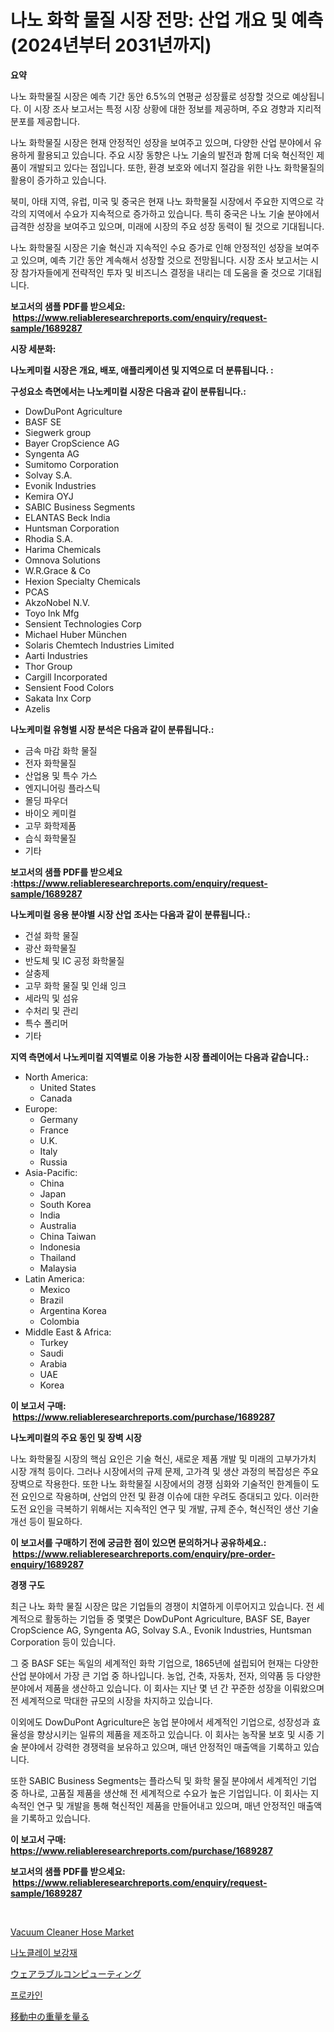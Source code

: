 <p><h1>나노 화학 물질 시장 전망: 산업 개요 및 예측 (2024년부터 2031년까지)</h1></p><p><strong>요약</strong></p>
<p><p>나노 화학물질 시장은 예측 기간 동안 6.5%의 연평균 성장률로 성장할 것으로 예상됩니다. 이 시장 조사 보고서는 특정 시장 상황에 대한 정보를 제공하며, 주요 경향과 지리적 분포를 제공합니다.</p><p>나노 화학물질 시장은 현재 안정적인 성장을 보여주고 있으며, 다양한 산업 분야에서 유용하게 활용되고 있습니다. 주요 시장 동향은 나노 기술의 발전과 함께 더욱 혁신적인 제품이 개발되고 있다는 점입니다. 또한, 환경 보호와 에너지 절감을 위한 나노 화학물질의 활용이 증가하고 있습니다.</p><p>북미, 아태 지역, 유럽, 미국 및 중국은 현재 나노 화학물질 시장에서 주요한 지역으로 각각의 지역에서 수요가 지속적으로 증가하고 있습니다. 특히 중국은 나노 기술 분야에서 급격한 성장을 보여주고 있으며, 미래에 시장의 주요 성장 동력이 될 것으로 기대됩니다.</p><p>나노 화학물질 시장은 기술 혁신과 지속적인 수요 증가로 인해 안정적인 성장을 보여주고 있으며, 예측 기간 동안 계속해서 성장할 것으로 전망됩니다. 시장 조사 보고서는 시장 참가자들에게 전략적인 투자 및 비즈니스 결정을 내리는 데 도움을 줄 것으로 기대됩니다.</p></p>
<p><strong>보고서의 샘플 PDF를 받으세요: &nbsp;<a href="https://www.reliableresearchreports.com/enquiry/request-sample/1689287">https://www.reliableresearchreports.com/enquiry/request-sample/1689287</a></strong></p>
<p><strong>시장 세분화:</strong></p>
<p><strong> 나노케미컬 시장은 개요, 배포, 애플리케이션 및 지역으로 더 분류됩니다. :</strong></p>
<p><strong>구성요소 측면에서는 나노케미컬 시장은 다음과 같이 분류됩니다.:</strong></p>
<p><ul><li>DowDuPont Agriculture</li><li>BASF SE</li><li>Siegwerk group</li><li>Bayer CropScience AG</li><li>Syngenta AG</li><li>Sumitomo Corporation</li><li>Solvay S.A.</li><li>Evonik Industries</li><li>Kemira OYJ</li><li>SABIC Business Segments</li><li>ELANTAS Beck India</li><li>Huntsman Corporation</li><li>Rhodia S.A.</li><li>Harima Chemicals</li><li>Omnova Solutions</li><li>W.R.Grace & Co</li><li>Hexion Specialty Chemicals</li><li>PCAS</li><li>AkzoNobel N.V.</li><li>Toyo Ink Mfg</li><li>Sensient Technologies Corp</li><li>Michael Huber München</li><li>Solaris Chemtech Industries Limited</li><li>Aarti Industries</li><li>Thor Group</li><li>Cargill Incorporated</li><li>Sensient Food Colors</li><li>Sakata Inx Corp</li><li>Azelis</li></ul></p>
<p><strong> 나노케미컬 유형별 시장 분석은 다음과 같이 분류됩니다.:</strong></p>
<p><ul><li>금속 마감 화학 물질</li><li>전자 화학물질</li><li>산업용 및 특수 가스</li><li>엔지니어링 플라스틱</li><li>몰딩 파우더</li><li>바이오 케미컬</li><li>고무 화학제품</li><li>습식 화학물질</li><li>기타</li></ul></p>
<p><strong>보고서의 샘플 PDF를 받으세요 :<a href="https://www.reliableresearchreports.com/enquiry/request-sample/1689287">https://www.reliableresearchreports.com/enquiry/request-sample/1689287</a></strong></p>
<p><strong> 나노케미컬 응용 분야별 시장 산업 조사는 다음과 같이 분류됩니다.:</strong></p>
<p><ul><li>건설 화학 물질</li><li>광산 화학물질</li><li>반도체 및 IC 공정 화학물질</li><li>살충제</li><li>고무 화학 물질 및 인쇄 잉크</li><li>세라믹 및 섬유</li><li>수처리 및 관리</li><li>특수 폴리머</li><li>기타</li></ul></p>
<p><strong>지역 측면에서 나노케미컬 지역별로 이용 가능한 시장 플레이어는 다음과 같습니다.:</strong></p>
<p><ul>
    <li>
        North America:
        <ul>
            <li>United States</li>
            <li>Canada</li>
        </ul>
    </li>
    <li>
        Europe:
        <ul>
            <li>Germany</li>
            <li>France</li>
            <li>U.K.</li>
            <li>Italy</li>
            <li>Russia</li>
        </ul>
    </li>
    <li>
        Asia-Pacific:
        <ul>
            <li>China</li>
            <li>Japan</li>
            <li>South Korea</li>
            <li>India</li>
            <li>Australia</li>
            <li>China Taiwan</li>
            <li>Indonesia</li>
            <li>Thailand</li>
            <li>Malaysia</li>
        </ul>
    </li>
    <li>
        Latin America:
        <ul>
            <li>Mexico</li>
            <li>Brazil</li>
            <li>Argentina Korea</li>
            <li>Colombia</li>
        </ul>
    </li>
    <li>
        Middle East & Africa:
        <ul>
            <li>Turkey</li>
            <li>Saudi</li>
            <li>Arabia</li>
            <li>UAE</li>
            <li>Korea</li>
        </ul>
    </li>
    </ul></p>
<p><strong>이 보고서 구매: &nbsp;<a href="https://www.reliableresearchreports.com/purchase/1689287">https://www.reliableresearchreports.com/purchase/1689287</a></strong></p>
<p><strong>나노케미컬의 주요 동인 및 장벽 시장</strong></p>
<p><p>나노 화학물질 시장의 핵심 요인은 기술 혁신, 새로운 제품 개발 및 미래의 고부가가치 시장 개척 등이다. 그러나 시장에서의 규제 문제, 고가격 및 생산 과정의 복잡성은 주요 장벽으로 작용한다. 또한 나노 화학물질 시장에서의 경쟁 심화와 기술적인 한계들이 도전 요인으로 작용하며, 산업의 안전 및 환경 이슈에 대한 우려도 증대되고 있다. 이러한 도전 요인을 극복하기 위해서는 지속적인 연구 및 개발, 규제 준수, 혁신적인 생산 기술 개선 등이 필요하다.</p></p>
<p><strong>이 보고서를 구매하기 전에 궁금한 점이 있으면 문의하거나 공유하세요.: &nbsp;<a href="https://www.reliableresearchreports.com/enquiry/pre-order-enquiry/1689287">https://www.reliableresearchreports.com/enquiry/pre-order-enquiry/1689287</a></strong></p>
<p><strong>경쟁 구도</strong></p>
<p><p>최근 나노 화학 물질 시장은 많은 기업들의 경쟁이 치열하게 이루어지고 있습니다. 전 세계적으로 활동하는 기업들 중 몇몇은 DowDuPont Agriculture, BASF SE, Bayer CropScience AG, Syngenta AG, Solvay S.A., Evonik Industries, Huntsman Corporation 등이 있습니다.</p><p>그 중 BASF SE는 독일의 세계적인 화학 기업으로, 1865년에 설립되어 현재는 다양한 산업 분야에서 가장 큰 기업 중 하나입니다. 농업, 건축, 자동차, 전자, 의약품 등 다양한 분야에서 제품을 생산하고 있습니다. 이 회사는 지난 몇 년 간 꾸준한 성장을 이뤄왔으며 전 세계적으로 막대한 규모의 시장을 차지하고 있습니다.</p><p>이외에도 DowDuPont Agriculture은 농업 분야에서 세계적인 기업으로, 성장성과 효율성을 향상시키는 일류의 제품을 제조하고 있습니다. 이 회사는 농작물 보호 및 시종 기술 분야에서 강력한 경쟁력을 보유하고 있으며, 매년 안정적인 매출액을 기록하고 있습니다.</p><p>또한 SABIC Business Segments는 플라스틱 및 화학 물질 분야에서 세계적인 기업 중 하나로, 고품질 제품을 생산해 전 세계적으로 수요가 높은 기업입니다. 이 회사는 지속적인 연구 및 개발을 통해 혁신적인 제품을 만들어내고 있으며, 매년 안정적인 매출액을 기록하고 있습니다.</p></p>
<p><strong>이 보고서 구매: &nbsp; <a href="https://www.reliableresearchreports.com/purchase/1689287">https://www.reliableresearchreports.com/purchase/1689287</a></strong></p>
<p><strong>보고서의 샘플 PDF를 받으세요: &nbsp;<a href="https://www.reliableresearchreports.com/enquiry/request-sample/1689287">https://www.reliableresearchreports.com/enquiry/request-sample/1689287</a></strong><strong></strong></p>
<p>&nbsp;</p>
<p><p><a href="https://github.com/irfadac/Market-Research-Report-List-2/blob/main/vacuum-cleaner-hose-market.md">Vacuum Cleaner Hose Market</a></p><p><a href="https://github.com/lkwggful07722/Market-Research-Report-List-1/blob/main/90506563093.md">나노클레이 보강재</a></p><p><a href="https://medium.com/@ismaelblick2023/%E7%9D%80%E7%94%A8%E5%9E%8B%E3%82%B3%E3%83%B3%E3%83%94%E3%83%A5%E3%83%BC%E3%83%86%E3%82%A3%E3%83%B3%E3%82%B0%E5%B8%82%E5%A0%B4%E3%81%AE%E3%82%A4%E3%83%B3%E3%82%B5%E3%82%A4%E3%83%88-%E5%B8%82%E5%A0%B4%E5%8B%95%E5%90%91-%E6%88%90%E9%95%B7-2024%E5%B9%B4%E3%81%8B%E3%82%892031%E5%B9%B4%E3%81%BE%E3%81%A7%E3%81%AE%E4%BA%88%E6%B8%AC-78aa462f62bf">ウェアラブルコンピューティング</a></p><p><a href="https://medium.com/@greggibson7876/%ED%94%84%EB%A1%9C%EC%B9%B4%EC%9D%B8-%EC%8B%9C%EC%9E%A5-2031%EB%85%84%EA%B9%8C%EC%A7%80%EC%9D%98-%EC%84%B1%EA%B3%B5%EC%A0%81%EC%9D%B8-%EB%B9%84%EC%A6%88%EB%8B%88%EC%8A%A4-%EC%A0%84%EB%9E%B5%EC%9D%84-%EC%9C%84%ED%95%9C-%ED%95%B5%EC%8B%AC-8b429a1dfafe">프로카인</a></p><p><a href="https://medium.com/@jacksonmith1931/%E5%8B%95%E4%BD%9C%E5%B8%82%E5%A0%B4%E3%81%AF-%E5%B8%82%E5%A0%B4%E3%82%B7%E3%82%A7%E3%82%A2-%E5%B8%82%E5%A0%B4%E5%8B%95%E5%90%91-%E5%B8%82%E5%A0%B4%E6%88%90%E9%95%B7%E3%81%AB%E9%96%A2%E3%81%99%E3%82%8B%E6%83%85%E5%A0%B1%E3%82%92%E6%8F%90%E4%BE%9B%E3%81%97%E3%81%BE%E3%81%99-68b9616d9285">移動中の重量を量る</a></p></p>